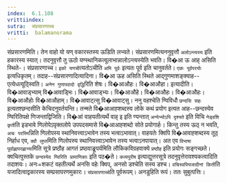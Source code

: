 ```yaml
---
index:  6.1.108
vrittiindex: 
sutra:  संप्रसारणाच्च
vritti:  balamanorama 
---
```


संप्रसारणमिति। तेन वाहो यो यण् वकारस्तस्य ऊडिति लभ्यते। संप्रसारणमित्यननुवृत्तौ `अलोऽन्त्यस्य` इति हकारस्य स्यात्। तदनुवृत्तौ तु ऊठो यण्स्थानिकत्वूलाभान्नालोऽन्त्यस्येति भवति। वि�आ ऊ आह् असिति स्थिते-। संप्रसारणाच्च। `इको यणची`त्यतोऽचीति `अमि पूर्वः` इत्यतः पूर्व इति चानुवर्तते। `एकः पूर्वपरयोः` इत्यधिकृतम्। तदाह--संप्रसारणादित्यादिना। वि�आ ऊह असिति स्थिते आद्गुणमाशङ्क्याह--एत्येधत्यूठ्स्विति। `अनेन गुणापवादो वृद्धि`रिति शेषः। वि�आऔहः। वि�आऔहा। इत्यादीति। वि�आवाड्भ्याम् वि�आवाड्भिः। वि�आवाड्भ्यः। वि�आऔहे। वि�आऔहः। वि�आऔहः। वि�आऔहोः वि�आऔहाम्। वि�आवाट्त्सु वि�आवाट्सु। ननु वहश्चेति ण्विविधौ `छन्दसि सहः` इत्यतश्छन्दसीति केचिदनुवर्तयन्ति। तन्मते वि�आआह्शब्दस्य लोके कथं प्रयोग इत्यत आह--छन्दस्येव ण्विरितिपक्षे णिजन्ताद्विजिति। वि�आं वाहयतीत्यर्थे वाह् इ इति ण्यन्तात् `अन्येभ्योऽपि दृश्यते` इति विचि `नेड्वशि कृती`ति इडभावे णिलोपेऽपृक्तलोपे उपपदसमासे वि�आआह्शब्दो सोते प्रयोगार्हः। किन्तु तस्य ऊठ् न भवति, `अचः परस्मि`न्निति णिलोपस्य स्थानिवत्त्वाऽभावेन तस्य भत्वाऽभावात्। वाहयतेः क्विपि वि�आवाह्शब्दस्य तूठ् निर्हाध एव, `क्वौ लुप्त`मिति णिलोपस्य स्थानिवत्त्वाऽभावेन तस्य भत्वाऽनपायात्। अत एव `विभाषा पूर्वाह्णापरह्णाभ्या`मिति सूत्रे प्रष्ठौह आगतं प्रष्ठवाङ्रूपर्यमिति लौकिकविग्रहवाक्ये `प्रष्ठौह` इति प्रयोगः सङ्गच्छते। क्वचित्पुस्तके `छन्दस्येव ण्विरिति प्रामाणिकाः` इति पठ�ते। `कव्यपुरीष` इत्याद्युत्तरसूत्रे तदनुवृत्तेरावश्यकत्वादिति तदाशयः। अनः=शकटं वहतीत्यर्थे अनसि वहेः क्विप्, अनसो डश्चेति सस्य डश्च। `वचिस्वपियजादीनां किती`ति यजादित्वाद्वकारस्य सम्प्रसापरणमुकारः। `संप्रसारणाच्चे`ति पूर्वरूपम्। अनडुहिति रूपं। ततः सुबुत्पत्तिः।

